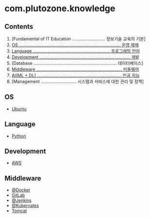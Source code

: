 # com.plutozone.knowledge


## Contents
01. [Fundamental of IT Education ........................... 정보기술 교육의 기본]
02. [OS ................................................................................... 운영 체제](#os)
03. [Language ............................................................... 프로그래밍 언어](#language)
04. [Development .......................................................................... 개발](#development)
05. [Database .................................................................... 데이터베이스]
06. [Middleware ...................................................................... 미들웨어](#middleware)
07. [AI(ML + DL) ..................................................................... 인공 지능](./ai/README.md)
08. [Management ............................. 시스템과 서비스에 대한 관리 및 정책]


## OS
- [Ubuntu](./os/ubuntu.md)


## Language
- [Python](./language/python.md)


## Development
- [AWS](./development/cloud/aws.md)


## Middleware
- [@Docker](./middleware/docker.md)
- [GitLab](./middleware/gitlab.md)
- [@Jenkins](./middleware/jenkins.md)
- [@Kubernates](./middleware/kubernetes.md)
- [Tomcat](./middleware/tomcat.md)
